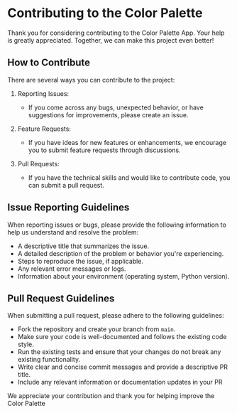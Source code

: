# Contributing to the Color Palette

Thank you for considering contributing to the Color Palette App. Your help is greatly appreciated. Together, we can make this project even better!

## How to Contribute

There are several ways you can contribute to the project:

1. Reporting Issues:
   - If you come across any bugs, unexpected behavior, or have suggestions for improvements, please create an issue.

2. Feature Requests:
   - If you have ideas for new features or enhancements, we encourage you to submit feature requests through discussions.

3. Pull Requests:
   - If you have the technical skills and would like to contribute code, you can submit a pull request.

## Issue Reporting Guidelines

When reporting issues or bugs, please provide the following information to help us understand and resolve the problem:

- A descriptive title that summarizes the issue.
- A detailed description of the problem or behavior you're experiencing.
- Steps to reproduce the issue, if applicable.
- Any relevant error messages or logs.
- Information about your environment (operating system, Python version).

## Pull Request Guidelines

When submitting a pull request, please adhere to the following guidelines:

- Fork the repository and create your branch from `main`.
- Make sure your code is well-documented and follows the existing code style.
- Run the existing tests and ensure that your changes do not break any existing functionality.
- Write clear and concise commit messages and provide a descriptive PR title.
- Include any relevant information or documentation updates in your PR

We appreciate your contribution and thank you for helping improve the Color Palette
